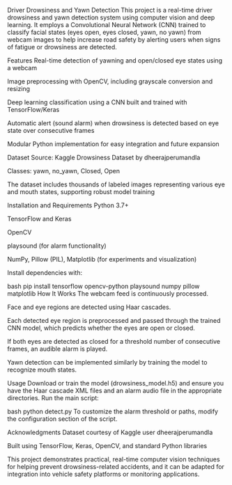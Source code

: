 Driver Drowsiness and Yawn Detection
This project is a real-time driver drowsiness and yawn detection system using computer vision and deep learning. It employs a Convolutional Neural Network (CNN) trained to classify facial states (eyes open, eyes closed, yawn, no yawn) from webcam images to help increase road safety by alerting users when signs of fatigue or drowsiness are detected.

Features
Real-time detection of yawning and open/closed eye states using a webcam

Image preprocessing with OpenCV, including grayscale conversion and resizing

Deep learning classification using a CNN built and trained with TensorFlow/Keras

Automatic alert (sound alarm) when drowsiness is detected based on eye state over consecutive frames

Modular Python implementation for easy integration and future expansion

Dataset
Source: Kaggle Drowsiness Dataset by dheerajperumandla

Classes: yawn, no_yawn, Closed, Open

The dataset includes thousands of labeled images representing various eye and mouth states, supporting robust model training

Installation and Requirements
Python 3.7+

TensorFlow and Keras

OpenCV

playsound (for alarm functionality)

NumPy, Pillow (PIL), Matplotlib (for experiments and visualization)

Install dependencies with:

bash
pip install tensorflow opencv-python playsound numpy pillow matplotlib
How It Works
The webcam feed is continuously processed.

Face and eye regions are detected using Haar cascades.

Each detected eye region is preprocessed and passed through the trained CNN model, which predicts whether the eyes are open or closed.

If both eyes are detected as closed for a threshold number of consecutive frames, an audible alarm is played.

Yawn detection can be implemented similarly by training the model to recognize mouth states.

Usage
Download or train the model (drowsiness_model.h5) and ensure you have the Haar cascade XML files and an alarm audio file in the appropriate directories. Run the main script:

bash
python detect.py
To customize the alarm threshold or paths, modify the configuration section of the script.

Acknowledgments
Dataset courtesy of Kaggle user dheerajperumandla

Built using TensorFlow, Keras, OpenCV, and standard Python libraries

This project demonstrates practical, real-time computer vision techniques for helping prevent drowsiness-related accidents, and it can be adapted for integration into vehicle safety platforms or monitoring applications.
